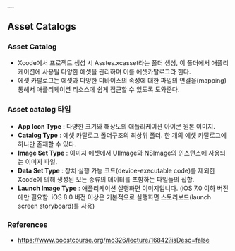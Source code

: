 <img src="https://m.media-amazon.com/images/S/abs-image-upload-na/2/AmazonStores/ATVPDKIKX0DER/7eebebcb7d51c07d3705267aec003883.w400.h400.jpg" alt="Amazon.com: Apple" style="zoom:10%;" />

## Asset Catalogs

### Asset Catalog

- Xcode에서 프로젝트 생성 시 Asstes.xcasset라는 폴더 생성, 이 폴더에서 애플리케이션에 사용될 다양한 에셋을 관리하며 이를 에셋카탈로그라 한다. 
- 에셋 카탈로그는 에셋과 다양한 디바이스의 속성에 대한 파일의 연결을(mapping) 통해서 애플리케이션 리소스에 쉽게 접근할 수 있도록 도와준다. 



### Asset catalog 타입

- **App Icon Type** : 다양한 크기와 해상도의 애플리케이션 아이콘 원본 이미지.
- **Catalog Type** : 에셋 카탈로그 폴더구조의 최상위 폴더. 한 개의 에셋 카탈로그에 하나만 존재할 수 있다.
- **Image Set Type** : 이미지 에셋에서 UIImage와 NSImage의 인스턴스에 사용되는 이미지 파일.
- **Data Set Type** : 장치 실행 가능 코드(device-executable code)를 제외한 Xcode에 의해 생성된 모든 종류의 데이터를 포함하는 파일들의 집합.
- **Launch Image Type** : 애플리케이션 실행화면 이미지입니다. (iOS 7.0 이하 버전에만 필요함. iOS 8.0 버전 이상은 기본적으로 실행화면 스토리보드(launch screen storyboard)를 사용)



### References

- https://www.boostcourse.org/mo326/lecture/16842?isDesc=false



